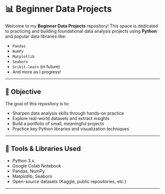 # 📊 Beginner Data Projects

Welcome to my **Beginner Data Projects** repository! This space is dedicated to practicing and building foundational data analysis projects using **Python** and popular data libraries like:

- `Pandas`
- `NumPy`
- `Matplotlib`
- `Seaborn`
- `Scikit-learn` (in future)
- And more as I progress!

---

## 🎯 Objective

The goal of this repository is to:
- Sharpen data analysis skills through hands-on practice
- Explore real-world datasets and extract insights
- Build a portfolio of small, meaningful projects
- Practice key Python libraries and visualization techniques



---

## 🧰 Tools & Libraries Used

- Python 3.x
- Google Colab Notebook
- Pandas, NumPy
- Matplotlib, Seaborn
- Open-source datasets (Kaggle, public repositories, etc.)

---

